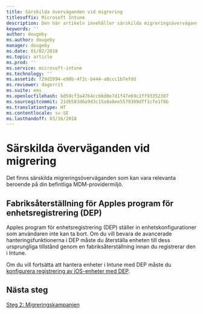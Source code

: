 ```yaml
---
title: Särskilda överväganden vid migrering
titlesuffix: Microsoft Intune
description: Den här artikeln innehåller särskilda migreringsöverväganden som du bör ha i åtanke innan du påbörjar en migreringskampanj till Microsoft Intune.
keywords: ''
author: dougeby
ms.author: dougeby
manager: dougeby
ms.date: 01/02/2018
ms.topic: article
ms.prod: ''
ms.service: microsoft-intune
ms.technology: ''
ms.assetid: f29d2894-e98b-4f2c-b444-a8ccc1b7efdd
ms.reviewer: dagerrit
ms.suite: ems
ms.openlocfilehash: bd59cf3a4764cc66d0e7d1f47e69c2ff93352387
ms.sourcegitcommit: 21db583d6a9d3c15a8a8ee5579309dff1cfe1f8b
ms.translationtype: HT
ms.contentlocale: sv-SE
ms.lasthandoff: 03/16/2018
---
```

# <a name="special-migration-considerations"></a>Särskilda överväganden vid migrering

Det finns särskilda migreringsöverväganden som kan vara relevanta beroende på din befintliga MDM-providermiljö.

## <a name="factory-reset-for-apples-device-enrollment-program-dep"></a>Fabriksåterställning för Apples program för enhetsregistrering (DEP)

Apples program för enhetsregistrering (DEP) ställer in enhetskonfigurationer som användaren inte kan ta bort. Om du vill bevara de avancerade hanteringsfunktionerna i DEP måste du återställa enheten till dess ursprungliga tillstånd genom en fabriksåterställning innan du registrerar den i Intune.

Om du vill fortsätta att hantera enheter i Intune med DEP måste du [konfigurera registrering av iOS-enheter med DEP](device-enrollment-program-enroll-ios.md).


## <a name="next-steps"></a>Nästa steg

[Steg 2: Migreringskampanjen](migration-guide-campaign.md)
